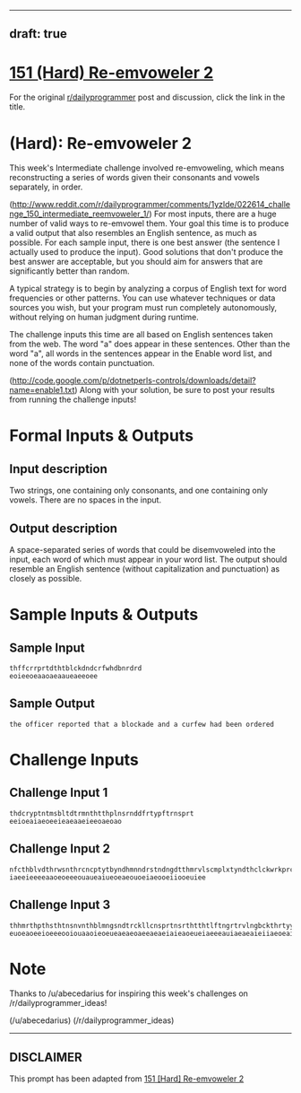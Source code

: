 ---
draft: true
----

# [151 (Hard) Re-emvoweler 2](https://www.reddit.com/r/dailyprogrammer/comments/1z6flq/022814_challenge_151_hard_reemvoweler_2/)

For the original [r/dailyprogrammer](https://www.reddit.com/r/dailyprogrammer/) post and discussion, click the link in the title.

# (Hard): Re-emvoweler 2
This week's Intermediate challenge involved re-emvoweling, which means reconstructing a series of words given their consonants and vowels separately, in order.

(http://www.reddit.com/r/dailyprogrammer/comments/1yzlde/022614_challenge_150_intermediate_reemvoweler_1/)
For most inputs, there are a huge number of valid ways to re-emvowel them. Your goal this time is to produce a valid output that also resembles an English sentence, as much as possible. For each sample input, there is one best answer (the sentence I actually used to produce the input). Good solutions that don't produce the best answer are acceptable, but you should aim for answers that are significantly better than random.

A typical strategy is to begin by analyzing a corpus of English text for word frequencies or other patterns. You can use whatever techniques or data sources you wish, but your program must run completely autonomously, without relying on human judgment during runtime.

The challenge inputs this time are all based on English sentences taken from the web. The word "a" does appear in these sentences. Other than the word "a", all words in the sentences appear in the Enable word list, and none of the words contain punctuation.

(http://code.google.com/p/dotnetperls-controls/downloads/detail?name=enable1.txt)
Along with your solution, be sure to post your results from running the challenge inputs!

# Formal Inputs & Outputs
## Input description
Two strings, one containing only consonants, and one containing only vowels. There are no spaces in the input.

## Output description
A space-separated series of words that could be disemvoweled into the input, each word of which must appear in your word list. The output should resemble an English sentence (without capitalization and punctuation) as closely as possible.

# Sample Inputs & Outputs
## Sample Input

```
thffcrrprtdthtblckdndcrfwhdbnrdrd
eoieeoeaaoaeaaueaeeoee
```
## Sample Output

```
the officer reported that a blockade and a curfew had been ordered
```
# Challenge Inputs
## Challenge Input 1

```
thdcryptntmsbltdtrmnthtthplnsrnddfrtypftrnsprt
eeioeaiaeoeeieaeaaeieeoaeoao
```
## Challenge Input 2

```
nfcthblvdthrwsnthrcncptytbyndhmnndrstndngdtthmrvlscmplxtyndthclckwrkprcsnfthnvrs
iaeeieeeeaaoeoeeeouaueaiueoeaeouoeiaeooeiiooeuiee
```
## Challenge Input 3

```
thhmrthpthsthtnsnvnthblmngsndtrckllcnsprtnsrthtthtlftngrtrvlngbckthrtyyrstnsrhsprntsmtndltmtlymtcngvntsvntgnwbfrlydscrbdsclssc
euoeaoeeioeeeooiouaaoieoeueaeaeoaeeaeaeiaieaoeueiaeeeauiaeaeaieiiaeoeaieieaaai
```
# Note
Thanks to /u/abecedarius for inspiring this week's challenges on /r/dailyprogrammer_ideas!

(/u/abecedarius)
(/r/dailyprogrammer_ideas)

----
## **DISCLAIMER**
This prompt has been adapted from [151 [Hard] Re-emvoweler 2](https://www.reddit.com/r/dailyprogrammer/comments/1z6flq/022814_challenge_151_hard_reemvoweler_2/
)
